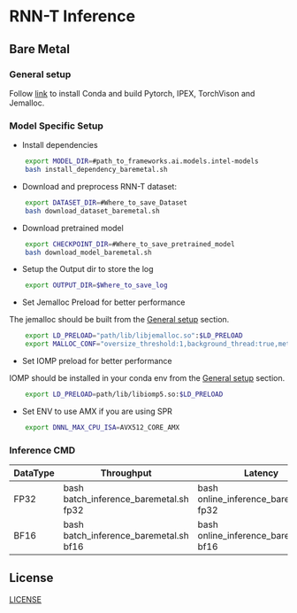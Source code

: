 # RNN-T Inference
## Bare Metal
### General setup

Follow [link](/docs/general/pytorch/BareMetalSetup.md) to install Conda and build Pytorch, IPEX, TorchVison and Jemalloc.

### Model Specific Setup
* Install dependencies
```bash
    export MODEL_DIR=#path_to_frameworks.ai.models.intel-models
    bash install_dependency_baremetal.sh
```

* Download and preprocess RNN-T dataset:
```bash
    export DATASET_DIR=#Where_to_save_Dataset
    bash download_dataset_baremetal.sh
```

* Download pretrained model
```bash
    export CHECKPOINT_DIR=#Where_to_save_pretrained_model
    bash download_model_baremetal.sh
```

* Setup the Output dir to store the log
```bash
    export OUTPUT_DIR=$Where_to_save_log
```

* Set Jemalloc Preload for better performance

The jemalloc should be built from the [General setup](#general-setup) section.
```bash
    export LD_PRELOAD="path/lib/libjemalloc.so":$LD_PRELOAD
    export MALLOC_CONF="oversize_threshold:1,background_thread:true,metadata_thp:auto,dirty_decay_ms:9000000000,muzzy_decay_ms:9000000000"
```

* Set IOMP preload for better performance

IOMP should be installed in your conda env from the [General setup](#general-setup) section.
```bash
    export LD_PRELOAD=path/lib/libiomp5.so:$LD_PRELOAD
```

* Set ENV to use AMX if you are using SPR
```bash
    export DNNL_MAX_CPU_ISA=AVX512_CORE_AMX
```

### Inference CMD

|  DataType   | Throughput  |  Latency    |   Accuracy  |
| ----------- | ----------- | ----------- | ----------- |
| FP32        | bash batch_inference_baremetal.sh fp32 | bash online_inference_baremetal.sh fp32 | bash accuracy_baremetal.sh fp32 |
| BF16        | bash batch_inference_baremetal.sh bf16 | bash online_inference_baremetal.sh bf16 | bash accuracy_baremetal.sh bf16 |

<!--- 80. License -->
## License

[LICENSE](/LICENSE)